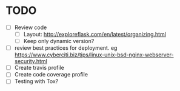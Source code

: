 # TODO

- [ ] Review code
    - [ ] Layout: <http://exploreflask.com/en/latest/organizing.html>
    - [ ] Keep only dynamic version?
- [ ] review best practices for deployment. eg
  <https://www.cyberciti.biz/tips/linux-unix-bsd-nginx-webserver-security.html>
- [ ] Create travis profile
- [ ] Create code coverage profile
- [ ] Testing with Tox?
